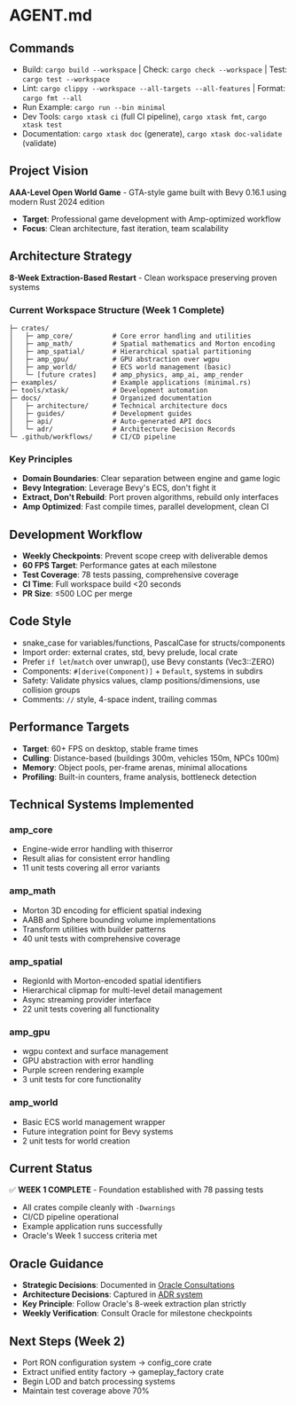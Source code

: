 # AGENT.md

## Commands
- Build: `cargo build --workspace` | Check: `cargo check --workspace` | Test: `cargo test --workspace`
- Lint: `cargo clippy --workspace --all-targets --all-features` | Format: `cargo fmt --all`
- Run Example: `cargo run --bin minimal`
- Dev Tools: `cargo xtask ci` (full CI pipeline), `cargo xtask fmt`, `cargo xtask test`
- Documentation: `cargo xtask doc` (generate), `cargo xtask doc-validate` (validate)

## Project Vision
**AAA-Level Open World Game** - GTA-style game built with Bevy 0.16.1 using modern Rust 2024 edition
- **Target**: Professional game development with Amp-optimized workflow
- **Focus**: Clean architecture, fast iteration, team scalability

## Architecture Strategy
**8-Week Extraction-Based Restart** - Clean workspace preserving proven systems

### Current Workspace Structure (Week 1 Complete)
```
├─ crates/
│   ├─ amp_core/          # Core error handling and utilities
│   ├─ amp_math/          # Spatial mathematics and Morton encoding  
│   ├─ amp_spatial/       # Hierarchical spatial partitioning
│   ├─ amp_gpu/           # GPU abstraction over wgpu
│   ├─ amp_world/         # ECS world management (basic)
│   └─ [future crates]    # amp_physics, amp_ai, amp_render
├─ examples/              # Example applications (minimal.rs)
├─ tools/xtask/           # Development automation
├─ docs/                  # Organized documentation
│   ├─ architecture/      # Technical architecture docs
│   ├─ guides/            # Development guides  
│   ├─ api/               # Auto-generated API docs
│   └─ adr/               # Architecture Decision Records
└─ .github/workflows/     # CI/CD pipeline
```

### Key Principles
- **Domain Boundaries**: Clear separation between engine and game logic
- **Bevy Integration**: Leverage Bevy's ECS, don't fight it
- **Extract, Don't Rebuild**: Port proven algorithms, rebuild only interfaces
- **Amp Optimized**: Fast compile times, parallel development, clean CI

## Development Workflow
- **Weekly Checkpoints**: Prevent scope creep with deliverable demos
- **60 FPS Target**: Performance gates at each milestone
- **Test Coverage**: 78 tests passing, comprehensive coverage
- **CI Time**: Full workspace build <20 seconds
- **PR Size**: ≤500 LOC per merge

## Code Style
- snake_case for variables/functions, PascalCase for structs/components
- Import order: external crates, std, bevy prelude, local crate
- Prefer `if let`/`match` over unwrap(), use Bevy constants (Vec3::ZERO)
- Components: `#[derive(Component)]` + `Default`, systems in subdirs
- Safety: Validate physics values, clamp positions/dimensions, use collision groups
- Comments: `//` style, 4-space indent, trailing commas

## Performance Targets
- **Target**: 60+ FPS on desktop, stable frame times
- **Culling**: Distance-based (buildings 300m, vehicles 150m, NPCs 100m)
- **Memory**: Object pools, per-frame arenas, minimal allocations
- **Profiling**: Built-in counters, frame analysis, bottleneck detection

## Technical Systems Implemented
### amp_core
- Engine-wide error handling with thiserror
- Result<T> alias for consistent error handling
- 11 unit tests covering all error variants

### amp_math
- Morton 3D encoding for efficient spatial indexing
- AABB and Sphere bounding volume implementations
- Transform utilities with builder patterns
- 40 unit tests with comprehensive coverage

### amp_spatial  
- RegionId with Morton-encoded spatial identifiers
- Hierarchical clipmap for multi-level detail management
- Async streaming provider interface
- 22 unit tests covering all functionality

### amp_gpu
- wgpu context and surface management
- GPU abstraction with error handling
- Purple screen rendering example
- 3 unit tests for core functionality

### amp_world
- Basic ECS world management wrapper
- Future integration point for Bevy systems
- 2 unit tests for world creation

## Current Status
✅ **WEEK 1 COMPLETE** - Foundation established with 78 passing tests
- All crates compile cleanly with `-Dwarnings`
- CI/CD pipeline operational
- Example application runs successfully
- Oracle's Week 1 success criteria met

## Oracle Guidance
- **Strategic Decisions**: Documented in [Oracle Consultations](docs/oracle-consultations.md)
- **Architecture Decisions**: Captured in [ADR system](docs/adr/README.md)
- **Key Principle**: Follow Oracle's 8-week extraction plan strictly
- **Weekly Verification**: Consult Oracle for milestone checkpoints

## Next Steps (Week 2)
- Port RON configuration system → config_core crate
- Extract unified entity factory → gameplay_factory crate
- Begin LOD and batch processing systems
- Maintain test coverage above 70%
